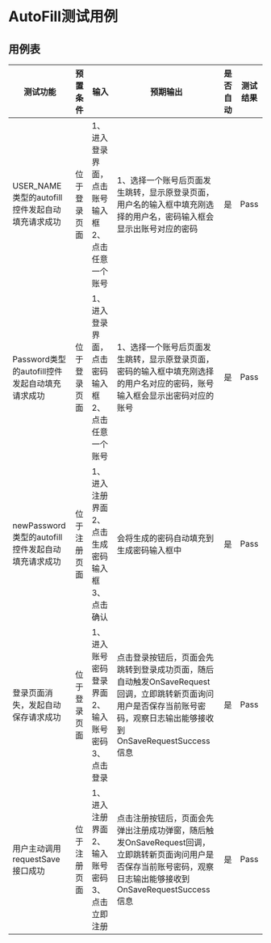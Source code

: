 # AutoFill测试用例

## 用例表

| 测试功能                                          | 预置条件          | 输入                                                        | 预期输出                                                     | 是否自动 | 测试结果 |
| ------------------------------------------------- | ----------------- | ----------------------------------------------------------- | ------------------------------------------------------------ | -------- | -------- |
| USER_NAME类型的autofill控件发起自动填充请求成功   | 位于登录页面      | 1、进入登录界面，点击账号输入框<br/>2、点击任意一个账号     | 1、选择一个账号后页面发生跳转，显示原登录页面，用户名的输入框中填充刚选择的用户名，密码输入框会显示出账号对应的密码<br/> | 是       | Pass     |
| Password类型的autofill控件发起自动填充请求成功    | 位于登录页面      | 1、进入登录界面，点击密码输入框<br/>2、点击任意一个账号     | 1、选择一个账号后页面发生跳转，显示原登录页面，密码的输入框中填充刚选择的用户名对应的密码，账号输入框会显示出密码对应的账号<br/> | 是       | Pass     |
| newPassword类型的autofill控件发起自动填充请求成功 | 位于注册页面      | 1、进入注册界面<br/>2、点击生成密码输入框<br/>3、点击确认   | 会将生成的密码自动填充到生成密码输入框中                     | 是       | Pass     |
| 登录页面消失，发起自动保存请求成功                | 位于登录页面      | 1、进入账号密码登录界面<br/>2、输入账号密码<br/>3、点击登录 | 点击登录按钮后，页面会先跳转到登录成功页面，随后自动触发OnSaveRequest回调，立即跳转新页面询问用户是否保存当前账号密码，观察日志输出能够接收到OnSaveRequestSuccess信息 | 是       | Pass     |
| 用户主动调用requestSave接口成功                   | 位于注册页面<br/> | 1、进入注册界面<br/>2、输入账号密码<br/>3、点击立即注册     | 点击注册按钮后，页面会先弹出注册成功弹窗，随后触发OnSaveRequest回调，立即跳转新页面询问用户是否保存当前账号密码，观察日志输出能够接收到OnSaveRequestSuccess信息 | 是       | Pass     |

